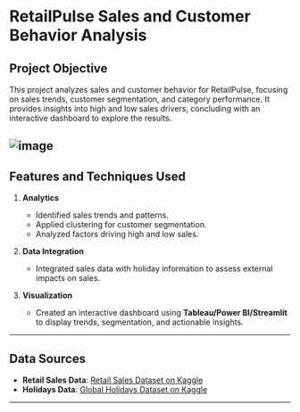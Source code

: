 # RetailPulse Sales and Customer Behavior Analysis  

## Project Objective  
This project analyzes sales and customer behavior for RetailPulse, focusing on sales trends, customer segmentation, and category performance. It provides insights into high and low sales drivers, concluding with an interactive dashboard to explore the results.

![image](https://github.com/user-attachments/assets/9540bfa6-55ce-42e2-b4f2-587c9acf3d78)
---

## Features and Techniques Used  

1. **Analytics**  
   - Identified sales trends and patterns.  
   - Applied clustering for customer segmentation.  
   - Analyzed factors driving high and low sales.  

2. **Data Integration**  
   - Integrated sales data with holiday information to assess external impacts on sales.  

3. **Visualization**  
   - Created an interactive dashboard using **Tableau/Power BI/Streamlit** to display trends, segmentation, and actionable insights.  

---

## Data Sources  
- **Retail Sales Data**: [Retail Sales Dataset on Kaggle](https://www.kaggle.com/datasets/prasad22/retail-transactions-dataset)  
- **Holidays Data**: [Global Holidays Dataset on Kaggle](https://www.kaggle.com/datasets/dhavalrupapara/world-countries-holidays-dataset-2023?select=United+States_US.csv)  

---




